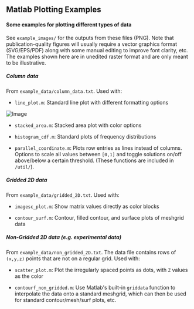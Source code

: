 ## Matlab Plotting Examples
#### Some examples for plotting different types of data

See `example_images/` for the outputs from these files (PNG). Note that publication-quality figures will usually require a vector graphics format (SVG/EPS/PDF) along with some manual editing to improve font clarity, etc. The examples shown here are in unedited raster format and are only meant to be illustrative.

##### Column data

From `example_data/column_data.txt`. Used with:

* `line_plot.m`: Standard line plot with different formatting options

![Image](https://raw.github.com/jdherman/matlab-plotting-examples/master/example_images/line_plot.png)

* `stacked_area.m`: Stacked area plot with color options

* `histogram_cdf.m`: Standard plots of frequency distributions

* `parallel_coordinate.m`: Plots row entries as lines instead of columns. Options to scale all values between `[0,1]` and toggle solutions on/off above/below a certain threshold. (These functions are included in `/util/`).

##### Gridded 2D data

From `example_data/gridded_2D.txt`. Used with:

* `imagesc_plot.m`: Show matrix values directly as color blocks

* `contour_surf.m`: Contour, filled contour, and surface plots of meshgrid data

##### Non-Gridded 2D data (e.g. experimental data)

From `example_data/non_gridded_2D.txt`. The data file contains rows of `(x,y,z)` points that are not on a regular grid. Used with:

* `scatter_plot.m`: Plot the irregularly spaced points as dots, with `Z` values as the color

* `contourf_non_gridded.m`: Use Matlab's built-in `griddata` function to interpolate the data onto a standard meshgrid, which can then be used for standard contour/mesh/surf plots, etc.
